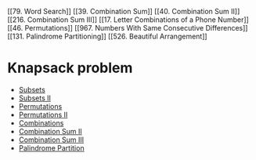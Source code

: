 [[79. Word Search]]
[[39. Combination Sum]]
[[40. Combination Sum II]]
[[216. Combination Sum III]]
[[17. Letter Combinations of a Phone Number]]
[[46. Permutations]]
[[967. Numbers With Same Consecutive Differences]]
[[131. Palindrome Partitioning]]
[[526. Beautiful Arrangement]]

# Knapsack problem



- [Subsets](https://leetcode.com/problems/subsets)
- [Subsets II](https://leetcode.com/problems/subsets-ii)
- [Permutations](https://leetcode.com/problems/permutations/)
- [Permutations II](https://leetcode.com/problems/permutations-ii/)
- [Combinations](https://leetcode.com/problems/combinations/)
- [Combination Sum II](https://leetcode.com/problems/combination-sum-ii/)
- [Combination Sum III](https://leetcode.com/problems/combination-sum-iii/)
- [Palindrome Partition](https://leetcode.com/problems/palindrome-partitioning/)